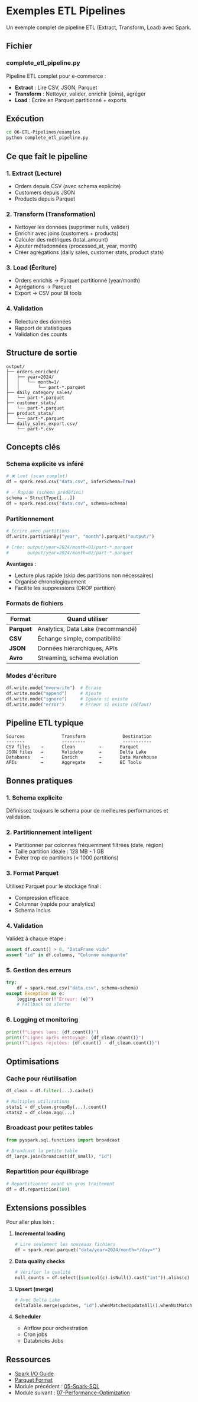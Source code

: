 # Exemples ETL Pipelines

Un exemple complet de pipeline ETL (Extract, Transform, Load) avec Spark.

## Fichier

### complete_etl_pipeline.py
Pipeline ETL complet pour e-commerce :
- **Extract** : Lire CSV, JSON, Parquet
- **Transform** : Nettoyer, valider, enrichir (joins), agréger
- **Load** : Écrire en Parquet partitionné + exports

## Exécution

```bash
cd 06-ETL-Pipelines/examples
python complete_etl_pipeline.py
```

## Ce que fait le pipeline

### 1. Extract (Lecture)
- Orders depuis CSV (avec schema explicite)
- Customers depuis JSON
- Products depuis Parquet

### 2. Transform (Transformation)
- Nettoyer les données (supprimer nulls, valider)
- Enrichir avec joins (customers + products)
- Calculer des métriques (total_amount)
- Ajouter métadonnées (processed_at, year, month)
- Créer agrégations (daily sales, customer stats, product stats)

### 3. Load (Écriture)
- Orders enrichis → Parquet partitionné (year/month)
- Agrégations → Parquet
- Export → CSV pour BI tools

### 4. Validation
- Relecture des données
- Rapport de statistiques
- Validation des counts

## Structure de sortie

```
output/
├── orders_enriched/
│   ├── year=2024/
│   │   └── month=1/
│   │       └── part-*.parquet
├── daily_category_sales/
│   └── part-*.parquet
├── customer_stats/
│   └── part-*.parquet
├── product_stats/
│   └── part-*.parquet
└── daily_sales_export.csv/
    └── part-*.csv
```

## Concepts clés

### Schema explicite vs inféré

```python
# ❌ Lent (scan complet)
df = spark.read.csv("data.csv", inferSchema=True)

# ✅ Rapide (schema prédéfini)
schema = StructType([...])
df = spark.read.csv("data.csv", schema=schema)
```

### Partitionnement

```python
# Écrire avec partitions
df.write.partitionBy("year", "month").parquet("output/")

# Crée: output/year=2024/month=01/part-*.parquet
#       output/year=2024/month=02/part-*.parquet
```

**Avantages** :
- Lecture plus rapide (skip des partitions non nécessaires)
- Organisé chronologiquement
- Facilite les suppressions (DROP partition)

### Formats de fichiers

| Format | Quand utiliser |
|--------|----------------|
| **Parquet** | Analytics, Data Lake (recommandé) |
| **CSV** | Échange simple, compatibilité |
| **JSON** | Données hiérarchiques, APIs |
| **Avro** | Streaming, schema evolution |

### Modes d'écriture

```python
df.write.mode("overwrite")  # Écrase
df.write.mode("append")     # Ajoute
df.write.mode("ignore")     # Ignore si existe
df.write.mode("error")      # Erreur si existe (défaut)
```

## Pipeline ETL typique

```
Sources              Transform              Destination
-------              ---------              -----------
CSV files    →       Clean         →       Parquet
JSON files   →       Validate      →       Delta Lake
Databases    →       Enrich        →       Data Warehouse
APIs         →       Aggregate     →       BI Tools
```

## Bonnes pratiques

### 1. Schema explicite
Définissez toujours le schema pour de meilleures performances et validation.

### 2. Partitionnement intelligent
- Partitionner par colonnes fréquemment filtrées (date, région)
- Taille partition idéale : 128 MB - 1 GB
- Éviter trop de partitions (< 1000 partitions)

### 3. Format Parquet
Utilisez Parquet pour le stockage final :
- Compression efficace
- Columnar (rapide pour analytics)
- Schema inclus

### 4. Validation
Validez à chaque étape :
```python
assert df.count() > 0, "DataFrame vide"
assert "id" in df.columns, "Colonne manquante"
```

### 5. Gestion des erreurs
```python
try:
    df = spark.read.csv("data.csv", schema=schema)
except Exception as e:
    logging.error(f"Erreur: {e}")
    # Fallback ou alerte
```

### 6. Logging et monitoring
```python
print(f"Lignes lues: {df.count()}")
print(f"Lignes après nettoyage: {df_clean.count()}")
print(f"Lignes rejetées: {df.count() - df_clean.count()}")
```

## Optimisations

### Cache pour réutilisation
```python
df_clean = df.filter(...).cache()

# Multiples utilisations
stats1 = df_clean.groupBy(...).count()
stats2 = df_clean.agg(...)
```

### Broadcast pour petites tables
```python
from pyspark.sql.functions import broadcast

# Broadcast la petite table
df_large.join(broadcast(df_small), "id")
```

### Repartition pour équilibrage
```python
# Repartitionner avant un gros traitement
df = df.repartition(100)
```

## Extensions possibles

Pour aller plus loin :

1. **Incremental loading**
   ```python
   # Lire seulement les nouveaux fichiers
   df = spark.read.parquet("data/year=2024/month=*/day=*")
   ```

2. **Data quality checks**
   ```python
   # Vérifier la qualité
   null_counts = df.select([sum(col(c).isNull().cast("int")).alias(c) for c in df.columns])
   ```

3. **Upsert (merge)**
   ```python
   # Avec Delta Lake
   deltaTable.merge(updates, "id").whenMatchedUpdateAll().whenNotMatchedInsertAll().execute()
   ```

4. **Scheduler**
   - Airflow pour orchestration
   - Cron jobs
   - Databricks Jobs

## Ressources

- [Spark I/O Guide](https://spark.apache.org/docs/latest/sql-data-sources.html)
- [Parquet Format](https://parquet.apache.org/)
- Module précédent : [05-Spark-SQL](../../05-Spark-SQL/README.md)
- Module suivant : [07-Performance-Optimization](../../07-Performance-Optimization/README.md)
